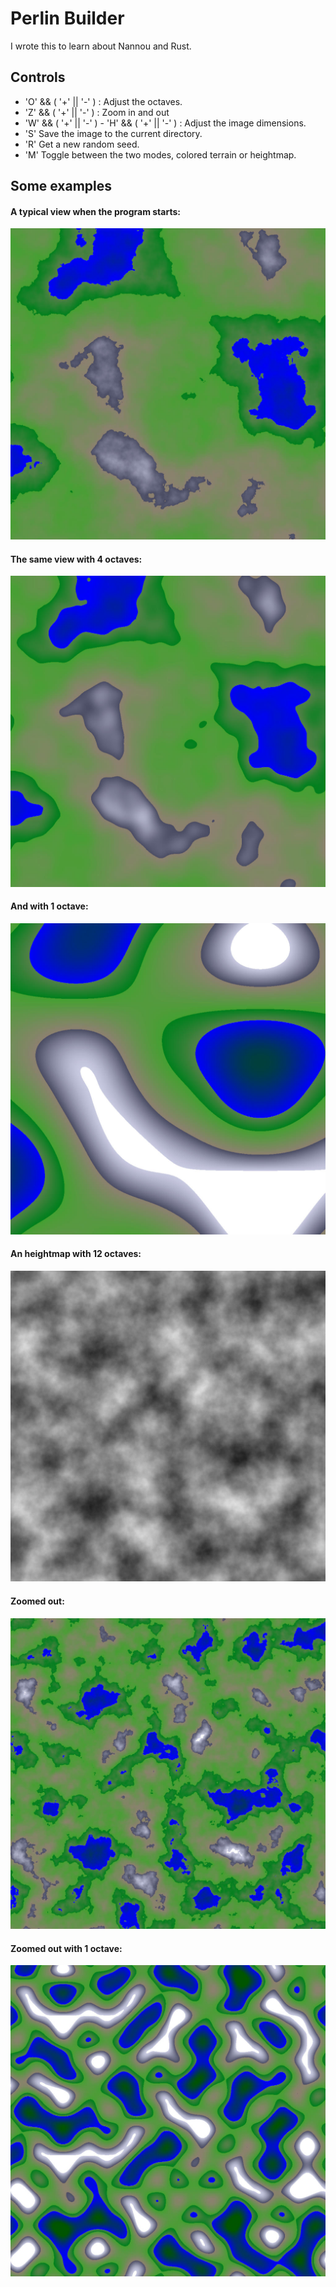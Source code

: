 # Perlin Builder

I wrote this to learn about Nannou and Rust.

## Controls

- 'O' && ( '+' || '-' ) : Adjust the octaves.
- 'Z' && ( '+' || '-' ) : Zoom in and out
- 'W' && ( '+' || '-' )  - 'H' && ( '+' || '-' ) : Adjust the image dimensions.
- 'S' Save the image to the current directory.
- 'R' Get a new random seed.
- 'M' Toggle between the two modes, colored terrain or heightmap.

## Some examples

#### A typical view when the program starts:
![Example 6](/assets/perlin_s5.410421842378751_o16_163.jpeg)

#### The same view with 4 octaves:
![Example 5](/assets/perlin_s5.410421842378751_o4_165.jpeg)

#### And with 1 octave:
![Example 4](/assets/perlin_s5.410421842378751_o1_194.jpeg)

#### An heightmap with 12 octaves:
![Heightmap](/assets/perlin_s1.6384_o12_86.jpeg)

#### Zoomed out:
![Example 2](/assets/perlin_s1.6384_o12_159.jpeg)

#### Zoomed out with 1 octave:
![Example 3](/assets/perlin_s1.134647698758828_o1_145.jpeg)



